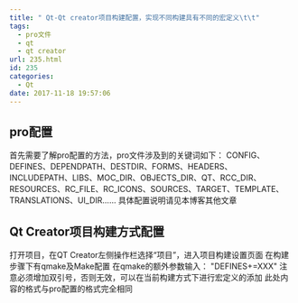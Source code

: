 ```yaml
---
title: " Qt-Qt creator项目构建配置，实现不同构建具有不同的宏定义\t\t"
tags:
  - pro文件
  - qt
  - qt creator
url: 235.html
id: 235
categories:
  - Qt
date: 2017-11-18 19:57:06
---
```


pro配置
-----

首先需要了解pro配置的方法，pro文件涉及到的关键词如下： CONFIG、DEFINES、DEPENDPATH、DESTDIR、FORMS、HEADERS、INCLUDEPATH、LIBS、MOC\_DIR、OBJECTS\_DIR、QT、RCC\_DIR、RESOURCES、RC\_FILE、RC\_ICONS、SOURCES、TARGET、TEMPLATE、TRANSLATIONS、UI\_DIR…… 具体配置说明请见本博客其他文章

Qt Creator项目构建方式配置
------------------

打开项目，在QT Creator左侧操作栏选择“项目”，进入项目构建设置页面 在构建步骤下有qmake及Make配置 在qmake的额外参数输入： "DEFINES+=XXX" 注意必须增加双引号，否则无效，可以在当前构建方式下进行宏定义的添加 此处内容的格式与pro配置的格式完全相同